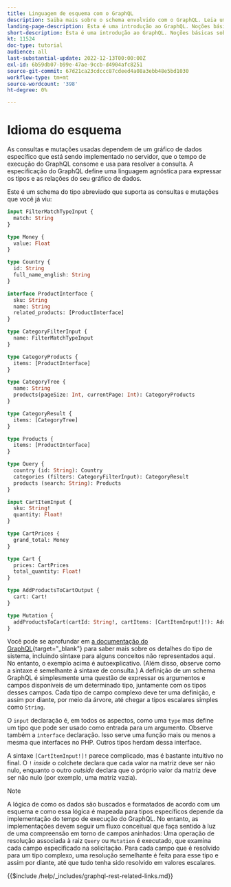 ```yaml
---
title: Linguagem de esquema com o GraphQL
description: Saiba mais sobre o schema envolvido com o GraphQL. Leia uma descrição do schema, juntamente com alguns padrões interessantes e maneiras de ler o schema.
landing-page-description: Esta é uma introdução ao GraphQL. Noções básicas sobre o schema e como interpretar alguns dos elementos
short-description: Esta é uma introdução ao GraphQL. Noções básicas sobre o schema e como interpretar alguns dos elementos
kt: 11524
doc-type: tutorial
audience: all
last-substantial-update: 2022-12-13T00:00:00Z
exl-id: 6b59db07-b99e-47ae-9ccb-d4904afc8251
source-git-commit: 67d21ca23cdccc87cdeed4a08a3ebb48e5bd1030
workflow-type: tm+mt
source-wordcount: '398'
ht-degree: 0%

---
```


# Idioma do esquema

As consultas e mutações usadas dependem de um gráfico de dados específico que está sendo implementado no servidor, que o tempo de execução do GraphQL consome e usa para resolver a consulta. A especificação do GraphQL define uma linguagem agnóstica para expressar os tipos e as relações do seu gráfico de dados.

Este é um schema do tipo abreviado que suporta as consultas e mutações que você já viu:

```graphql
input FilterMatchTypeInput {
  match: String
}

type Money {
  value: Float
}

type Country {
  id: String
  full_name_english: String
}

interface ProductInterface {
  sku: String
  name: String
  related_products: [ProductInterface]
}

type CategoryFilterInput {
  name: FilterMatchTypeInput
}

type CategoryProducts {
  items: [ProductInterface]
}

type CategoryTree {
  name: String
  products(pageSize: Int, currentPage: Int): CategoryProducts
}

type CategoryResult {
  items: [CategoryTree]
}

type Products {
  items: [ProductInterface]
}

type Query {
  country (id: String): Country
  categories (filters: CategoryFilterInput): CategoryResult
  products (search: String): Products
}

input CartItemInput {
  sku: String!
  quantity: Float!
}

type CartPrices {
  grand_total: Money
}

type Cart {
  prices: CartPrices
  total_quantity: Float!
}

type AddProductsToCartOutput {
  cart: Cart!
}

type Mutation {
  addProductsToCart(cartId: String!, cartItems: [CartItemInput!]!): AddProductsToCartOutput
}
```

Você pode se aprofundar em [a documentação do GraphQL](https://graphql.org/learn/schema/){target="_blank"} para saber mais sobre os detalhes do tipo de sistema, incluindo sintaxe para alguns conceitos não representados aqui. No entanto, o exemplo acima é autoexplicativo. (Além disso, observe como a sintaxe é semelhante à sintaxe de consulta.) A definição de um schema GraphQL é simplesmente uma questão de expressar os argumentos e campos disponíveis de um determinado tipo, juntamente com os tipos desses campos. Cada tipo de campo complexo deve ter uma definição, e assim por diante, por meio da árvore, até chegar a tipos escalares simples como `String`.

O `input` declaração é, em todos os aspectos, como uma `type` mas define um tipo que pode ser usado como entrada para um argumento. Observe também a `interface` declaração. Isso serve uma função mais ou menos a mesma que interfaces no PHP. Outros tipos herdam dessa interface.

A sintaxe `[CartItemInput!]!` parece complicado, mas é bastante intuitivo no final. O `!` _inside_ o colchete declara que cada valor na matriz deve ser não nulo, enquanto o outro _outside_ declara que o próprio valor da matriz deve ser não nulo (por exemplo, uma matriz vazia).

>[!NOTE]
>
>A lógica de como os dados são buscados e formatados de acordo com um esquema e como essa lógica é mapeada para tipos específicos depende da implementação do tempo de execução do GraphQL. No entanto, as implementações devem seguir um fluxo conceitual que faça sentido à luz de uma compreensão em torno de campos aninhados: Uma operação de resolução associada à raiz `Query` ou `Mutation` é executado, que examina cada campo especificado na solicitação. Para cada campo que é resolvido para um tipo complexo, uma resolução semelhante é feita para esse tipo e assim por diante, até que tudo tenha sido resolvido em valores escalares.

{{$include /help/_includes/graphql-rest-related-links.md}}
